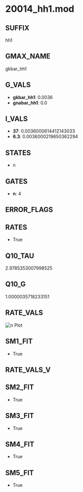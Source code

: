 # 20014_hh1.mod

## SUFFIX

hh1

## GMAX_NAME

gkbar_hh1

## G_VALS

- **gkbar_hh1**: 0.0036
- **gnabar_hh1**: 0.0

## I_VALS

- **37**: 0.0036000614412143033
- **6.3**: 0.0036000219650362294

## STATES

- n

## GATES

- **n**: 4

## ERROR_FLAGS


## RATES

- True

## Q10_TAU

2.9785353007998525

## Q10_G

1.0000035718233151

## RATE_VALS

![n Plot](/Users/pbozelos/Dropbox/icg-Chai-Panos/supermodels/output_markdown_files/K/20014_hh1.mod/images/n.png)

## SM1_FIT

- True

## RATE_VALS_V

## SM2_FIT

- True

## SM3_FIT

- True

## SM4_FIT

- True

## SM5_FIT

- True

